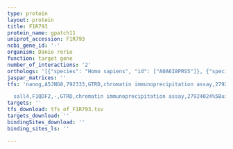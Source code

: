 ```yaml
---
type: protein
layout: protein
title: F1R793
protein_name: gpatch11
uniprot_accession: F1R793
ncbi_gene_id: '-'
organism: Danio rerio
function: target gene
number_of_interactions: '2'
orthologs: '[{"species": "Homo sapiens", "id": ["A0A6I8PRS5"]}, {"species": "Mus musculus", "id": ["<a href=\"/protein/a0a0r4j215\">A0A0R4J215</a>"]}, {"species": "Rattus norvegicus", "id": ["<a href=\"/protein/f1lv52\">F1LV52</a>"]}, {"species": "Drosophila melanogaster", "id": ["<a href=\"/protein/q9vi83\">Q9VI83</a>"]}, {"species": "Caenorhabditis elegans", "id": ["<a href=\"/protein/q22178\">Q22178</a>"]}, {"species": "Saccharomyces cerevisiae", "id": ["<a href=\"/protein/q06152\">Q06152</a>"]}]'
jaspar_matrices: ''
tfs: 'nanog,A5JNG8,792333,GTRD,chromatin immunoprecipitation assay,27924024%5Buid%5D,No

  sall4,F1QDF2,-,GTRD,chromatin immunoprecipitation assay,27924024%5Buid%5D,No'
targets: ''
tfs_download: tfs_of_F1R793.tsv
targets_download: ''
bindingSites_download: ''
binding_sites_ls: ''

---
```

